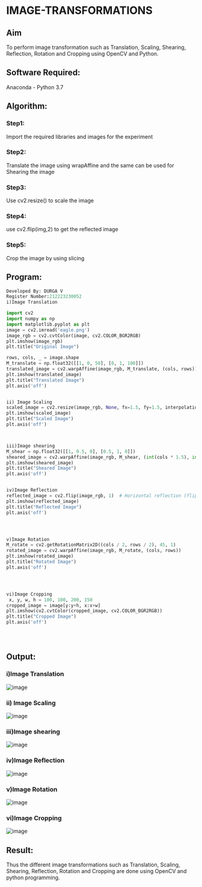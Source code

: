 # IMAGE-TRANSFORMATIONS


## Aim
To perform image transformation such as Translation, Scaling, Shearing, Reflection, Rotation and Cropping using OpenCV and Python.

## Software Required:
Anaconda - Python 3.7

## Algorithm:
### Step1:
Import the required libraries and images for the experiment
<br>

### Step2:
Translate the image using wrapAffine and the same can be used for Shearing the image
<br>

### Step3:
Use cv2.resize() to scale the image
<br>

### Step4:
use cv2.flip(img,2) to get the reflected image
<br>

### Step5:
Crop the image by using slicing
<br>

## Program:
```python
Developed By: DURGA V
Register Number:212223230052
i)Image Translation

import cv2
import numpy as np
import matplotlib.pyplot as plt
image = cv2.imread('eagle.png')
image_rgb = cv2.cvtColor(image, cv2.COLOR_BGR2RGB) 
plt.imshow(image_rgb)
plt.title("Original Image")

rows, cols, _ = image.shape
M_translate = np.float32([[1, 0, 50], [0, 1, 100]])  
translated_image = cv2.warpAffine(image_rgb, M_translate, (cols, rows))
plt.imshow(translated_image)
plt.title("Translated Image")
plt.axis('off')


ii) Image Scaling
scaled_image = cv2.resize(image_rgb, None, fx=1.5, fy=1.5, interpolation=cv2.INTER_LINEAR) 
plt.imshow(scaled_image)
plt.title("Scaled Image")
plt.axis('off')



iii)Image shearing
M_shear = np.float32([[1, 0.5, 0], [0.5, 1, 0]])  
sheared_image = cv2.warpAffine(image_rgb, M_shear, (int(cols * 1.5), int(rows * 1.5)))
plt.imshow(sheared_image)
plt.title("Sheared Image")
plt.axis('off')


iv)Image Reflection
reflected_image = cv2.flip(image_rgb, 1)  # Horizontal reflection (flip along y-axis)
plt.imshow(reflected_image)
plt.title("Reflected Image")
plt.axis('off')




v)Image Rotation
M_rotate = cv2.getRotationMatrix2D((cols / 2, rows / 2), 45, 1)  
rotated_image = cv2.warpAffine(image_rgb, M_rotate, (cols, rows))
plt.imshow(rotated_image)
plt.title("Rotated Image")
plt.axis('off')




vi)Image Cropping
 x, y, w, h = 100, 100, 200, 150 
cropped_image = image[y:y+h, x:x+w]
plt.imshow(cv2.cvtColor(cropped_image, cv2.COLOR_BGR2RGB)) 
plt.title("Cropped Image")  
plt.axis('off')





```
## Output:
### i)Image Translation

![image](https://github.com/user-attachments/assets/1ab444a8-099f-4707-b466-55da25c7fafa)




### ii) Image Scaling

![image](https://github.com/user-attachments/assets/b1cd5c3f-e737-43f2-81a3-0bc6da62f5d6)




### iii)Image shearing

![image](https://github.com/user-attachments/assets/2f7da268-eb00-4962-8e6b-c4b7c32b3122)




### iv)Image Reflection

![image](https://github.com/user-attachments/assets/8f50a1c3-2e2f-4c06-a40c-16253449d4c4)





### v)Image Rotation

![image](https://github.com/user-attachments/assets/3c476848-dd7d-4c2e-9506-1c9e3cd7ba26)





### vi)Image Cropping

![image](https://github.com/user-attachments/assets/f9f657e9-2376-4ce5-bb19-d0198955c983)






## Result: 

Thus the different image transformations such as Translation, Scaling, Shearing, Reflection, Rotation and Cropping are done using OpenCV and python programming.
